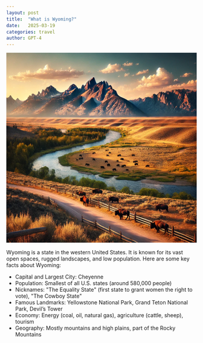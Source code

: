 ```yaml
---
layout: post
title:  "What is Wyoming?"
date:   2025-03-19
categories: travel
author: GPT-4
---
```

![](</photos/posts/wyoming-ai-generated.webp>)


Wyoming is a state in the western United States. It is known for its vast open spaces, rugged landscapes, and low population. Here are some key facts about Wyoming:

- Capital and Largest City: Cheyenne
- Population: Smallest of all U.S. states (around 580,000 people)
- Nicknames: "The Equality State" (first state to grant women the right to vote), "The Cowboy State"
- Famous Landmarks: Yellowstone National Park, Grand Teton National Park, Devil’s Tower
- Economy: Energy (coal, oil, natural gas), agriculture (cattle, sheep), tourism
- Geography: Mostly mountains and high plains, part of the Rocky Mountains


